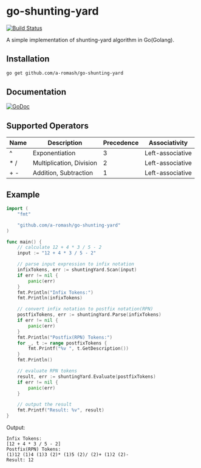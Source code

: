 # go-shunting-yard

[![Build Status](https://travis-ci.org/a-romash/go-shunting-yard.svg?branch=master)](http://travis-ci.org/a-romash/go-shunting-yard)


A simple implementation of shunting-yard algorithm in Go(Golang).

## Installation
```sh
go get github.com/a-romash/go-shunting-yard
```

## Documentation
[![GoDoc](https://godoc.org/github.com/a-romash/go-shunting-yard?status.svg)](http://godoc.org/github.com/a-romash/go-shunting-yard)

## Supported Operators

| Name | Description | Precedence | Associativity |
|------|-------------|------------|---------------|
| ^  | Exponentiation | 3 | Left-associative |
| * /  | Multiplication, Division | 2 | Left-associative |
| + -  | Addition, Subtraction    | 1 | Left-associative |


## Example
```go
import (
	"fmt"

	"github.com/a-romash/go-shunting-yard"
)

func main() {
	// calculate 12 + 4 * 3 / 5 - 2
	input := "12 + 4 * 3 / 5 - 2"

	// parse input expression to infix notation
	infixTokens, err := shuntingYard.Scan(input)
	if err != nil {
		panic(err)
	}
	fmt.Println("Infix Tokens:")
	fmt.Println(infixTokens)

	// convert infix notation to postfix notation(RPN)
	postfixTokens, err := shuntingYard.Parse(infixTokens)
	if err != nil {
		panic(err)
	}
	fmt.Println("Postfix(RPN) Tokens:")
	for _, t := range postfixTokens {
		fmt.Printf("%v ", t.GetDescription())
	}
	fmt.Println()

	// evaluate RPN tokens
	result, err := shuntingYard.Evaluate(postfixTokens)
	if err != nil {
		panic(err)
	}

	// output the result
	fmt.Printf("Result: %v", result)
}
```

Output:
```
Infix Tokens:
[12 + 4 * 3 / 5 - 2]
Postfix(RPN) Tokens:
(1)12 (1)4 (1)3 (2)* (1)5 (2)/ (2)+ (1)2 (2)-
Result: 12
```
